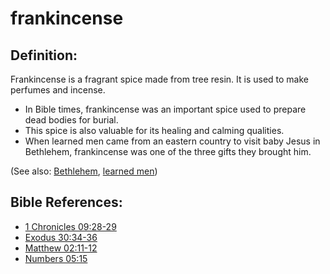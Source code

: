 # frankincense #

## Definition: ##

Frankincense is a fragrant spice made from tree resin. It is used to make perfumes and incense.

* In Bible times, frankincense was an important spice used to prepare dead bodies for burial.
* This spice is also valuable for its healing and calming qualities.
* When learned men came from an eastern country to visit baby Jesus in Bethlehem, frankincense was one of the three gifts they brought him.

(See also: [Bethlehem](../other/bethlehem.md), [learned men](../other/learnedmen.md))

## Bible References: ##

* [1 Chronicles 09:28-29](en/tn/1ch/help/09/28)
* [Exodus 30:34-36](en/tn/exo/help/30/34)
* [Matthew 02:11-12](en/tn/mat/help/02/11)
* [Numbers 05:15](en/tn/num/help/05/15)